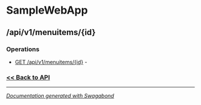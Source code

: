 
# SampleWebApp

## /api/v1/menuitems/{id}

### Operations

* [GET /api/v1/menuitems/{id}](../operations/GetApiV1Menuitemsid.md) -  

 


### [<< Back to API](../SampleWebApp.Readme.md)

*** 

*[Documentation generated with Swagabond](https://github.com/jordanbleu/swagabond)*
